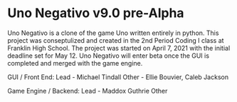 # Uno Negativo v9.0 pre-Alpha
Uno Negativo is a clone of the game Uno written entirely in python. This project was conseptulized and created in the 2nd Period Coding I class at Franklin High School. The project was started on April 7, 2021 with the initial deadline set for May 12. Uno Negativo will enter beta once the GUI is completed and merged with the game engine.

GUI / Front End:
    Lead - Michael Tindall
    Other - Ellie Bouvier, Caleb Jackson

Game Engine / Backend:
    Lead - Maddox Guthrie
    Other
